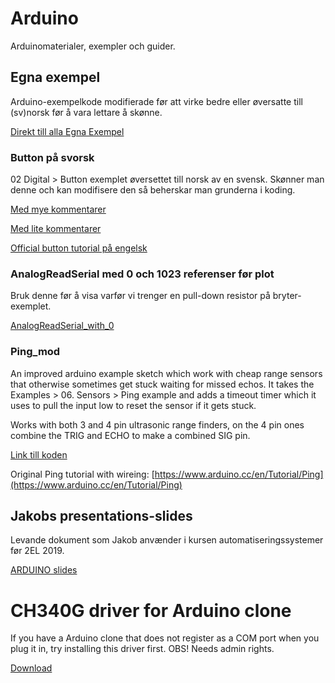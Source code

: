 # Arduino
Arduinomaterialer, exempler och guider.

## Egna exempel

Arduino-exempelkode modifierade før att virke bedre eller øversatte till (sv)norsk før å vara lettare å skønne.

[Direkt till alla Egna Exempel](Egna%20exempel/)

### Button på svorsk

02 Digital > Button exemplet øversettet till norsk av en svensk. Skønner man denne och kan modifisere den så beherskar man grunderna i koding.

[Med mye kommentarer](Egna%20exempel/Button_svorsk/Button_svorsk.ino)

[Med lite kommentarer](Egna%20exempel/Button_svorsk_lite_kommentarer/Button_svorsk_lite_kommentarer.ino)

[Official button tutorial på engelsk](http://www.arduino.cc/en/Tutorial/Button)

### AnalogReadSerial med 0 och 1023 referenser før plot

Bruk denne før å visa varfør vi trenger en pull-down resistor på bryter-exemplet.

[AnalogReadSerial_with_0](Egna%20exempel/AnalogReadSerial_with_0/AnalogReadSerial_with_0.ino)

### Ping_mod

An improved arduino example sketch which work with cheap range sensors that otherwise sometimes get stuck waiting for missed echos.
It takes the Examples > 06. Sensors > Ping example and adds a timeout timer which it uses to pull the input low to reset the sensor if it gets stuck.

Works with both 3 and 4 pin ultrasonic range finders, on the 4 pin ones combine the TRIG and ECHO to make a combined SIG pin. 

[Link till koden](Egna%20exempel/Ping_mod/Ping_mod.ino)

Original Ping tutorial with wireing: [https://www.arduino.cc/en/Tutorial/Ping](https://www.arduino.cc/en/Tutorial/Ping)

## Jakobs presentations-slides 

Levande dokument som Jakob anvænder i kursen automatiseringssystemer før 2EL 2019.

[ARDUINO slides](https://docs.google.com/presentation/d/1mvdF-Cz5dpTreEaJTI3VYqD3WL8-uSqXlwQEn87iamg/edit?usp=sharing)

# CH340G driver for Arduino clone

If you have a Arduino clone that does not register as a COM port when you plug it in, try installing this driver first.
OBS! Needs admin rights.

[Download](https://github.com/KubenKoder/Arduino/raw/master/USB%20driver/CH341SER.EXE)



